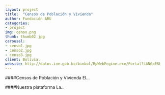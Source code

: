 ```yaml
---
layout: project
title:  "Censos de Población y Vivienda"
author: Fundación ARU
categories:
- project
img: censo.png
thumb: thumb02.jpg
carousel:
- censo1.jpg
- censo2.jpg
- censo3.jpg
client: Bolivia.
website: http://datos.ine.gob.bo/binbol/RpWebEngine.exe/Portal?LANG=ESP
---
```

####Censos de Población y Vivienda
El...

####Nuestra plataforma
La..
